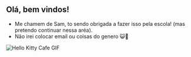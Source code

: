 ## Olá, bem vindos!
- Me chamem de Sam, to sendo obrigada a fazer isso pela escola! (mas pretendo continuar nessa aréa).
- Não irei colocar email ou coisas do genero 
  😺💐
<img src="https://media1.tenor.com/m/QGYOjLUamAkAAAAC/hello-kitty-cafe.gif" alt="Hello Kitty Cafe GIF"/>

